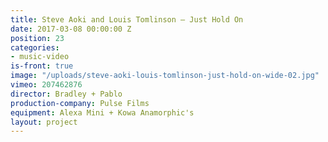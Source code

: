 ```yaml
---
title: Steve Aoki and Louis Tomlinson — Just Hold On
date: 2017-03-08 00:00:00 Z
position: 23
categories:
- music-video
is-front: true
image: "/uploads/steve-aoki-louis-tomlinson-just-hold-on-wide-02.jpg"
vimeo: 207462876
director: Bradley + Pablo
production-company: Pulse Films
equipment: Alexa Mini + Kowa Anamorphic's
layout: project
---
```


